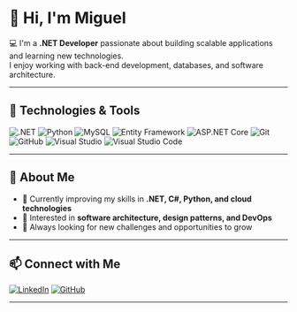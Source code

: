# 👋 Hi, I'm Miguel  

💻 I'm a **.NET Developer** passionate about building scalable applications and learning new technologies.  
I enjoy working with back-end development, databases, and software architecture.  

---

## 🚀 Technologies & Tools  

![.NET](https://img.shields.io/badge/.NET-512BD4?style=for-the-badge&logo=dotnet&logoColor=white) ![Python](https://img.shields.io/badge/Python-3776AB?style=for-the-badge&logo=python&logoColor=white) ![MySQL](https://img.shields.io/badge/MySQL-4479A1?style=for-the-badge&logo=mysql&logoColor=white) ![Entity Framework](https://img.shields.io/badge/Entity%20Framework-6DB33F?style=for-the-badge&logo=nuget&logoColor=white) ![ASP.NET Core](https://img.shields.io/badge/ASP.NET%20Core-5C2D91?style=for-the-badge&logo=dotnet&logoColor=white) ![Git](https://img.shields.io/badge/Git-F05032?style=for-the-badge&logo=git&logoColor=white) ![GitHub](https://img.shields.io/badge/GitHub-181717?style=for-the-badge&logo=github&logoColor=white) ![Visual Studio](https://img.shields.io/badge/Visual%20Studio-5C2D91?style=for-the-badge&logo=visual-studio&logoColor=white) ![Visual Studio Code](https://img.shields.io/badge/VS%20Code-0078D4?style=for-the-badge&logo=visual-studio-code&logoColor=white)  

---

## 📌 About Me  

- 🌱 Currently improving my skills in **.NET, C#, Python, and cloud technologies**  
- 🚀 Interested in **software architecture, design patterns, and DevOps**  
- 🎯 Always looking for new challenges and opportunities to grow  

---

## 📫 Connect with Me  

[![LinkedIn](https://img.shields.io/badge/LinkedIn-0077B5?style=for-the-badge&logo=linkedin&logoColor=white)](https://www.linkedin.com/in/miguel-bodo-de-andrade)  [![GitHub](https://img.shields.io/badge/GitHub-100000?style=for-the-badge&logo=github&logoColor=white)](https://github.com/miguelbandrade)  

---
